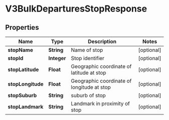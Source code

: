 

# V3BulkDeparturesStopResponse


## Properties

| Name | Type | Description | Notes |
|------------ | ------------- | ------------- | -------------|
|**stopName** | **String** | Name of stop |  [optional] |
|**stopId** | **Integer** | Stop identifier |  [optional] |
|**stopLatitude** | **Float** | Geographic coordinate of latitude at stop |  [optional] |
|**stopLongitude** | **Float** | Geographic coordinate of longitude at stop |  [optional] |
|**stopSuburb** | **String** | suburb of stop |  [optional] |
|**stopLandmark** | **String** | Landmark in proximity of stop |  [optional] |



